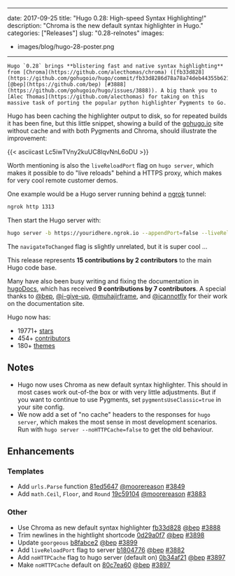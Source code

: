 
---
date: 2017-09-25
title: "Hugo 0.28: High-speed Syntax Highlighting!"
description: "Chroma is the new default syntax highlighter in Hugo."
categories: ["Releases"]
slug: "0.28-relnotes"
images:
- images/blog/hugo-28-poster.png
---

	Hugo `0.28` brings **blistering fast and native syntax highlighting** from [Chroma](https://github.com/alecthomas/chroma) ([fb33d828](https://github.com/gohugoio/hugo/commit/fb33d8286d78a78a74deb44355b621852a1c4033) [@bep](https://github.com/bep) [#3888](https://github.com/gohugoio/hugo/issues/3888)). A big thank you to [Alec Thomas](https://github.com/alecthomas) for taking on this massive task of porting the popular python highlighter Pygments to Go.

Hugo has been caching the highlighter output to disk, so for repeated builds it has been fine, but this little snippet, showing a build of the [gohugo.io](https://gohugo.io/) site without cache and with both Pygments and Chroma, should illustrate the improvement:

{{< asciicast Lc5iwTVny2kuUC8lqvNnL6oDU >}}

Worth mentioning is also the `liveReloadPort`  flag on `hugo server`, which makes it possible to do "live reloads" behind a HTTPS proxy, which makes for very cool remote customer demos. 

One example would be a Hugo server running behind a [ngrok](https://http://ngrok.com) tunnel:

```bash
ngrok http 1313
```
Then start the Hugo server with:

```bash
hugo server -b https://youridhere.ngrok.io --appendPort=false --liveReloadPort=443 --navigateToChanged
```

The `navigateToChanged` flag is slightly unrelated, but it is super cool ...

This release represents **15 contributions by 2 contributors** to the main Hugo code base.

Many have also been busy writing and fixing the documentation in [hugoDocs](https://github.com/gohugoio/hugoDocs), 
which has received **9 contributions by 7 contributors**. A special thanks to [@bep](https://github.com/bep), [@i-give-up](https://github.com/i-give-up), [@muhajirframe](https://github.com/muhajirframe), and [@icannotfly](https://github.com/icannotfly) for their work on the documentation site.

Hugo now has:

* 19771+ [stars](https://github.com/gohugoio/hugo/stargazers)
* 454+ [contributors](https://github.com/gohugoio/hugo/graphs/contributors)
* 180+ [themes](http://themes.gohugo.io/)

## Notes
* Hugo now uses Chroma as new default syntax highlighter. This should in most cases work out-of-the box or with very little adjustments. But if you want to continue to use Pygments, set `pygmentsUseClassic=true` in your site config.
* We now add a set of "no cache" headers to the responses for `hugo server`, which makes the most sense in most development scenarios. Run with `hugo server --noHTTPCache=false` to get the old behaviour.

## Enhancements

### Templates

* Add `urls.Parse` function [81ed5647](https://github.com/gohugoio/hugo/commit/81ed564793609a32be20a569cc15da2cc02dd734) [@moorereason](https://github.com/moorereason) [#3849](https://github.com/gohugoio/hugo/issues/3849)
* Add `math.Ceil`, `Floor`, and `Round` [19c59104](https://github.com/gohugoio/hugo/commit/19c5910485242838d6678c2aacd8501f7e646a53) [@moorereason](https://github.com/moorereason) [#3883](https://github.com/gohugoio/hugo/issues/3883)

### Other

* Use Chroma as new default syntax highlighter [fb33d828](https://github.com/gohugoio/hugo/commit/fb33d8286d78a78a74deb44355b621852a1c4033) [@bep](https://github.com/bep) [#3888](https://github.com/gohugoio/hugo/issues/3888)
* Trim newlines in the hightlight shortcode [0d29a0f7](https://github.com/gohugoio/hugo/commit/0d29a0f7819e8d73149701052c29f090cd6db42b) [@bep](https://github.com/bep) [#3898](https://github.com/gohugoio/hugo/issues/3898)
* Update `goorgeous` [b8fabce2](https://github.com/gohugoio/hugo/commit/b8fabce217fcb52e3f273491bef95c7977058732) [@bep](https://github.com/bep) [#3899](https://github.com/gohugoio/hugo/issues/3899)
* Add `liveReloadPort` flag to server [b1804776](https://github.com/gohugoio/hugo/commit/b180477631555824a06293053e2b6e63c5f07361) [@bep](https://github.com/bep) [#3882](https://github.com/gohugoio/hugo/issues/3882)
* Add `noHTTPCache` flag to hugo server (default on) [0b34af21](https://github.com/gohugoio/hugo/commit/0b34af216154367af7f53ce93d44e6b3d58c3f34) [@bep](https://github.com/bep) [#3897](https://github.com/gohugoio/hugo/issues/3897)
* Make `noHTTPCache` default on [80c7ea60](https://github.com/gohugoio/hugo/commit/80c7ea60a0e0f488563a6b7311f3d4c23457aac7) [@bep](https://github.com/bep) [#3897](https://github.com/gohugoio/hugo/issues/3897)

